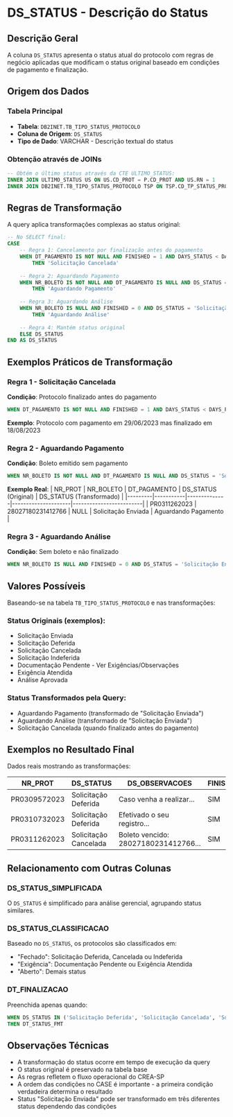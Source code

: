 # DS_STATUS - Descrição do Status

## Descrição Geral

A coluna `DS_STATUS` apresenta o status atual do protocolo com regras de negócio aplicadas que modificam o status original baseado em condições de pagamento e finalização.

## Origem dos Dados

### Tabela Principal
- **Tabela**: `DB2INET.TB_TIPO_STATUS_PROTOCOLO`
- **Coluna de Origem**: `DS_STATUS`
- **Tipo de Dado**: VARCHAR - Descrição textual do status

### Obtenção através de JOINs

```sql
-- Obtém o último status através da CTE ULTIMO_STATUS:
INNER JOIN ULTIMO_STATUS US ON US.CD_PROT = P.CD_PROT AND US.RN = 1
INNER JOIN DB2INET.TB_TIPO_STATUS_PROTOCOLO TSP ON TSP.CD_TP_STATUS_PROT = US.CD_TP_STATUS_PROT
```

## Regras de Transformação

A query aplica transformações complexas ao status original:

```sql
-- No SELECT final:
CASE
    -- Regra 1: Cancelamento por finalização antes do pagamento
    WHEN DT_PAGAMENTO IS NOT NULL AND FINISHED = 1 AND DAYS_STATUS < DAYS_PAGAMENTO
        THEN 'Solicitação Cancelada'
    
    -- Regra 2: Aguardando Pagamento
    WHEN NR_BOLETO IS NOT NULL AND DT_PAGAMENTO IS NULL AND DS_STATUS = 'Solicitação Enviada'
        THEN 'Aguardando Pagamento'
    
    -- Regra 3: Aguardando Análise
    WHEN NR_BOLETO IS NULL AND FINISHED = 0 AND DS_STATUS = 'Solicitação Enviada'
        THEN 'Aguardando Análise'
    
    -- Regra 4: Mantém status original
    ELSE DS_STATUS
END AS DS_STATUS
```

## Exemplos Práticos de Transformação

### Regra 1 - Solicitação Cancelada
**Condição**: Protocolo finalizado antes do pagamento
```sql
WHEN DT_PAGAMENTO IS NOT NULL AND FINISHED = 1 AND DAYS_STATUS < DAYS_PAGAMENTO
```
**Exemplo**: Protocolo com pagamento em 29/06/2023 mas finalizado em 18/08/2023

### Regra 2 - Aguardando Pagamento
**Condição**: Boleto emitido sem pagamento
```sql
WHEN NR_BOLETO IS NOT NULL AND DT_PAGAMENTO IS NULL AND DS_STATUS = 'Solicitação Enviada'
```
**Exemplo Real**:
| NR_PROT | NR_BOLETO | DT_PAGAMENTO | DS_STATUS (Original) | DS_STATUS (Transformado) |
|---------|-----------|--------------|---------------------|-------------------------|
| PR0311262023 | 28027180231412766 | NULL | Solicitação Enviada | Aguardando Pagamento |

### Regra 3 - Aguardando Análise
**Condição**: Sem boleto e não finalizado
```sql
WHEN NR_BOLETO IS NULL AND FINISHED = 0 AND DS_STATUS = 'Solicitação Enviada'
```

## Valores Possíveis

Baseando-se na tabela `TB_TIPO_STATUS_PROTOCOLO` e nas transformações:

### Status Originais (exemplos):
- Solicitação Enviada
- Solicitação Deferida
- Solicitação Cancelada
- Solicitação Indeferida
- Documentação Pendente - Ver Exigências/Observações
- Exigência Atendida
- Análise Aprovada

### Status Transformados pela Query:
- Aguardando Pagamento (transformado de "Solicitação Enviada")
- Aguardando Análise (transformado de "Solicitação Enviada")
- Solicitação Cancelada (quando finalizado antes do pagamento)

## Exemplos no Resultado Final

Dados reais mostrando as transformações:

| NR_PROT | DS_STATUS | DS_OBSERVACOES | FINISHED | NR_BOLETO |
|---------|-----------|----------------|----------|-----------|
| PR0309572023 | Solicitação Deferida | Caso venha a realizar... | SIM | NULL |
| PR0310732023 | Solicitação Deferida | Efetivado o seu registro... | SIM | 28027180231410448 |
| PR0311262023 | Solicitação Cancelada | Boleto vencido: 28027180231412766... | SIM | 28027180231412766 |

## Relacionamento com Outras Colunas

### DS_STATUS_SIMPLIFICADA
O `DS_STATUS` é simplificado para análise gerencial, agrupando status similares.

### DS_STATUS_CLASSIFICACAO
Baseado no `DS_STATUS`, os protocolos são classificados em:
- "Fechado": Solicitação Deferida, Cancelada ou Indeferida
- "Exigência": Documentação Pendente ou Exigência Atendida
- "Aberto": Demais status

### DT_FINALIZACAO
Preenchida apenas quando:
```sql
WHEN DS_STATUS IN ('Solicitação Deferida', 'Solicitação Cancelada', 'Solicitação Indeferida')
THEN DT_STATUS_FMT
```

## Observações Técnicas

- A transformação do status ocorre em tempo de execução da query
- O status original é preservado na tabela base
- As regras refletem o fluxo operacional do CREA-SP
- A ordem das condições no CASE é importante - a primeira condição verdadeira determina o resultado
- Status "Solicitação Enviada" pode ser transformado em três diferentes status dependendo das condições
